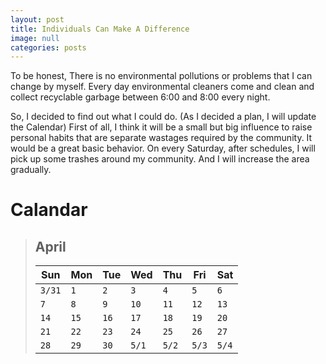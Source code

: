 ```yaml
---
layout: post
title: Individuals Can Make A Difference
image: null
categories: posts
---
```


To be honest, There is no environmental pollutions or problems that I can change by myself.
Every day environmental cleaners come and clean and collect recyclable garbage between 6:00 and 8:00 every night.

So, I decided to find out what I could do.
(As I decided a plan, I will update the Calendar)
First of all, I think it will be a small but big influence to raise personal habits that are separate wastages required by the community.
It would be a great basic behavior.
On every Saturday, after schedules, I will pick up some trashes around my community. And I will increase the area gradually.

# Calandar

> ## April
> 
>|<center>**Sun**</center>|<center>**Mon**</center>|<center>**Tue**</center>|<center>**Wed**</center>|<center>**Thu**</center>|<center>**Fri**</center>|<center>**Sat**</center>|
>|----------|----------|----------|----------|----------|----------|----------|
>|`3/31`<br/>    |`1`<br/>       |`2`<br/>       |`3`<br/>       |`4`<br/>       |`5`<br/>       |`6`<br/>       |
>|`7`<br/>       |`8`<br/>       |`9`       |`10`      |`11`      |`12`      |`13`      |
>|`14`<br/>      |`15`<br/>      |`16`      |`17`      |`18`      |`19`      |`20`      |
>|`21`<br/>      |`22`<br/>      |`23`      |`24`      |`25`      |`26`      |`27`      |
>|`28`<br/>      |`29`<br/>      |`30`      |`5/1`     |`5/2`     |`5/3`     |`5/4`     |
